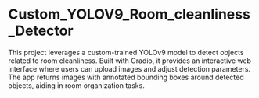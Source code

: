 # Custom_YOLOV9_Room_cleanliness_Detector
This project leverages a custom-trained YOLOv9 model to detect objects related to room cleanliness. Built with Gradio, it provides an interactive web interface where users can upload images and adjust detection parameters. The app returns images with annotated bounding boxes around detected objects, aiding in room organization tasks.
